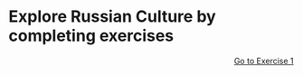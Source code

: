 <h1> Explore Russian Culture by completing exercises</h1>
<p>
<a style="float:right;" href="practice.html"class="btn2">Go to Exercise 1</a>
</p>
<div style="clear:both;"> </div>
